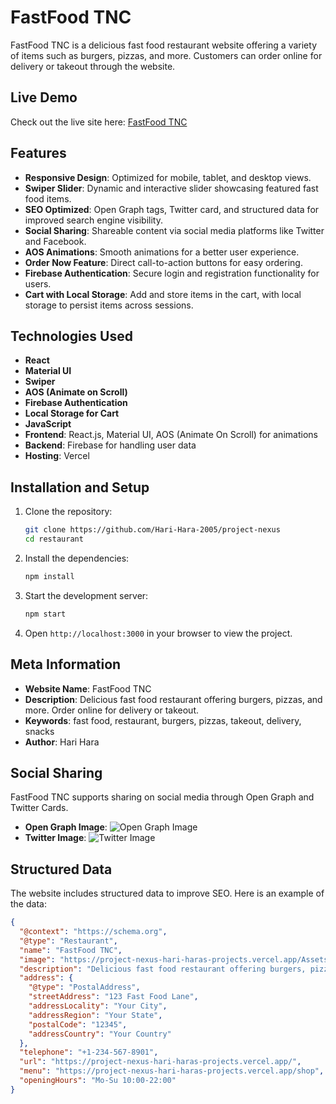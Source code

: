 # FastFood TNC

FastFood TNC is a delicious fast food restaurant website offering a variety of items such as burgers, pizzas, and more. Customers can order online for delivery or takeout through the website.

## Live Demo

Check out the live site here: [FastFood TNC](https://project-nexus-hari-haras-projects.vercel.app/)

## Features

- **Responsive Design**: Optimized for mobile, tablet, and desktop views.
- **Swiper Slider**: Dynamic and interactive slider showcasing featured fast food items.
- **SEO Optimized**: Open Graph tags, Twitter card, and structured data for improved search engine visibility.
- **Social Sharing**: Shareable content via social media platforms like Twitter and Facebook.
- **AOS Animations**: Smooth animations for a better user experience.
- **Order Now Feature**: Direct call-to-action buttons for easy ordering.
- **Firebase Authentication**: Secure login and registration functionality for users.
- **Cart with Local Storage**: Add and store items in the cart, with local storage to persist items across sessions.

## Technologies Used

- **React**
- **Material UI**
- **Swiper**
- **AOS (Animate on Scroll)**
- **Firebase Authentication**
- **Local Storage for Cart**
- **JavaScript**
- **Frontend**: React.js, Material UI, AOS (Animate On Scroll) for animations
- **Backend**: Firebase for handling user data
- **Hosting**: Vercel

## Installation and Setup

1. Clone the repository:
    ```bash
    git clone https://github.com/Hari-Hara-2005/project-nexus
    cd restaurant
    ```

2. Install the dependencies:
    ```bash
    npm install
    ```

3. Start the development server:
    ```bash
    npm start
    ```

4. Open `http://localhost:3000` in your browser to view the project.

## Meta Information

- **Website Name**: FastFood TNC
- **Description**: Delicious fast food restaurant offering burgers, pizzas, and more. Order online for delivery or takeout.
- **Keywords**: fast food, restaurant, burgers, pizzas, takeout, delivery, snacks
- **Author**: Hari Hara

## Social Sharing

FastFood TNC supports sharing on social media through Open Graph and Twitter Cards.

- **Open Graph Image**: ![Open Graph Image](./Assets/Webclip.png)
- **Twitter Image**: ![Twitter Image](./Assets/Webclip.png)

## Structured Data

The website includes structured data to improve SEO. Here is an example of the data:
```json
{
  "@context": "https://schema.org",
  "@type": "Restaurant",
  "name": "FastFood TNC",
  "image": "https://project-nexus-hari-haras-projects.vercel.app/Assets/Webclip.png",
  "description": "Delicious fast food restaurant offering burgers, pizzas, and more. Order online for delivery or takeout!",
  "address": {
    "@type": "PostalAddress",
    "streetAddress": "123 Fast Food Lane",
    "addressLocality": "Your City",
    "addressRegion": "Your State",
    "postalCode": "12345",
    "addressCountry": "Your Country"
  },
  "telephone": "+1-234-567-8901",
  "url": "https://project-nexus-hari-haras-projects.vercel.app/",
  "menu": "https://project-nexus-hari-haras-projects.vercel.app/shop",
  "openingHours": "Mo-Su 10:00-22:00"
}
